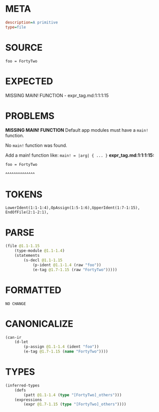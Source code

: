 # META
~~~ini
description=A primitive
type=file
~~~
# SOURCE
~~~roc
foo = FortyTwo
~~~
# EXPECTED
MISSING MAIN! FUNCTION - expr_tag.md:1:1:1:15
# PROBLEMS
**MISSING MAIN! FUNCTION**
Default app modules must have a `main!` function.

No `main!` function was found.

Add a main! function like:
`main! = |arg| { ... }`
**expr_tag.md:1:1:1:15:**
```roc
foo = FortyTwo
```
^^^^^^^^^^^^^^


# TOKENS
~~~zig
LowerIdent(1:1-1:4),OpAssign(1:5-1:6),UpperIdent(1:7-1:15),
EndOfFile(2:1-2:1),
~~~
# PARSE
~~~clojure
(file @1.1-1.15
	(type-module @1.1-1.4)
	(statements
		(s-decl @1.1-1.15
			(p-ident @1.1-1.4 (raw "foo"))
			(e-tag @1.7-1.15 (raw "FortyTwo")))))
~~~
# FORMATTED
~~~roc
NO CHANGE
~~~
# CANONICALIZE
~~~clojure
(can-ir
	(d-let
		(p-assign @1.1-1.4 (ident "foo"))
		(e-tag @1.7-1.15 (name "FortyTwo"))))
~~~
# TYPES
~~~clojure
(inferred-types
	(defs
		(patt @1.1-1.4 (type "[FortyTwo]_others")))
	(expressions
		(expr @1.7-1.15 (type "[FortyTwo]_others"))))
~~~
